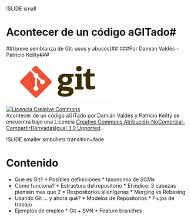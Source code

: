 !SLIDE small
# Acontecer de un código aGITado#
##(breve semblanza de Git: usos y abusos)##
###Por Damian Valdés - Patricio Keilty###

![Git logo](../2color-lightbg.png) 


<a rel="license" href="http://creativecommons.org/licenses/by-nc-sa/3.0/"><img alt="Licencia Creative Commons" style="border-width:0" src="image/intro/../cc-by-nc-sa-88x31.png" /></a><br /><span xmlns:dct="http://purl.org/dc/terms/" href="http://purl.org/dc/dcmitype/InteractiveResource" property="dct:title" rel="dct:type">Acontecer de un código aGITado</span> por <span xmlns:cc="http://creativecommons.org/ns#" property="cc:attributionName">Damián Valdés y Patricio Keilty</span> se encuentra bajo una Licencia <a rel="license" href="http://creativecommons.org/licenses/by-nc-sa/3.0/">Creative Commons Atribución-NoComercial-CompartirDerivadasIgual 3.0 Unported</a>.

!SLIDE smaller smbullets transition=fade
# Contenido #

   * Que es Git?
    * Posibles definiciones
    * taxonomía de SCMs
   * Cómo funciona?
    * Estructura del repositorio
    * El índice: 3 cabezas piensan mas que 2
    * Respositorios alienígenas
    * Merging vs Rebasing
   * Usando Git ... y ahora qué?
    * Modelos de Repositorios
    * Flujos de trabajo
   * Ejemplos de empleo
    * Git + SVN
    * Feature branches
 

